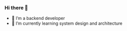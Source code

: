 ### Hi there 👋

<!--
**ashikdinesh10/ashikdinesh10** is a ✨ _special_ ✨ repository because its `README.md` (this file) appears on your GitHub profile.
-->

- 🔭 I’m a backend developer
- 🌱 I’m currently learning system design and architecture

